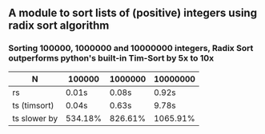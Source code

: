 ## A module to sort lists of (positive) integers using radix sort algorithm

### Sorting 100000, 1000000 and 10000000 integers, Radix Sort outperforms python's built-in Tim-Sort by 5x to 10x
           
  N          |    100000     |  1000000   |  10000000
 ----        |    -----      |  ------    |  --------
rs           |    0.01s      |  0.08s     |   0.92s
ts (timsort) |    0.04s      |  0.63s     |   9.78s  
ts slower by |    534.18%    |  826.61%   |   1065.91%

